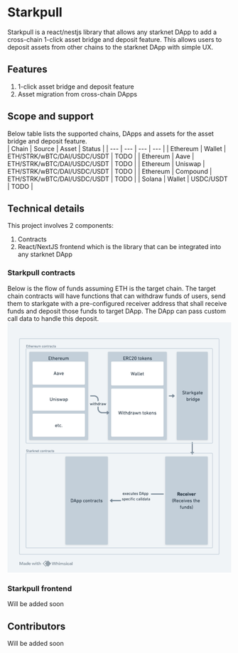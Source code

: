 # Starkpull
Starkpull is a react/nestjs library that allows any starknet DApp to add a cross-chain 1-click asset bridge and deposit feature. This allows users to deposit assets from other chains to the starknet DApp with simple UX.

## Features
1. 1-click asset bridge and deposit feature
2. Asset migration from cross-chain DApps

## Scope and support
Below table lists the supported chains, DApps and assets for the asset bridge and deposit feature.  
| Chain | Source | Asset | Status |
| --- | --- | --- | --- |
| Ethereum | Wallet | ETH/STRK/wBTC/DAI/USDC/USDT | TODO |
| Ethereum | Aave | ETH/STRK/wBTC/DAI/USDC/USDT | TODO |
| Ethereum | Uniswap | ETH/STRK/wBTC/DAI/USDC/USDT | TODO |
| Ethereum | Compound | ETH/STRK/wBTC/DAI/USDC/USDT | TODO |
| Solana | Wallet | USDC/USDT | TODO |

## Technical details
This project involves 2 components:  
1. Contracts
2. React/NextJS frontend which is the library that can be integrated into any starknet DApp

### Starkpull contracts
Below is the flow of funds assuming ETH is the target chain. The target chain contracts will have functions that can withdraw funds of users, send them to starkgate with a pre-configured receiver address that shall receive funds and deposit those funds to target DApp. The DApp can pass custom call data to handle this deposit.  
![Flow of funds](./assets/fund_flow.png)

### Starkpull frontend
Will be added soon

## Contributors
Will be added soon